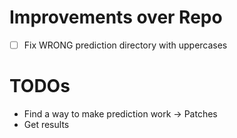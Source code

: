 # Improvements over Repo
- [ ] Fix WRONG prediction directory with uppercases

# TODOs
- Find a way to make prediction work -> Patches
- Get results